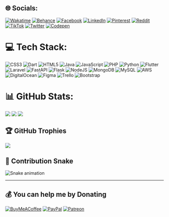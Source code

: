 ## 🌐 Socials:
[![Wakatime](https://wakatime.com/badge/user/2125b323-7ce2-4ea2-b733-03221534070e.svg)](https://wakatime.com/@codersantoshadhikari)
[![Behance](https://img.shields.io/badge/Behance-1769ff?logo=behance&logoColor=white)](https://behance.net/codersantoshadhikari)
[![Facebook](https://img.shields.io/badge/Facebook-%231877F2.svg?logo=Facebook&logoColor=white)](https://facebook.com/codersantoshadhikari)
[![LinkedIn](https://img.shields.io/badge/LinkedIn-%230077B5.svg?logo=linkedin&logoColor=white)](https://linkedin.com/in/codersantoshadhikari)
[![Pinterest](https://img.shields.io/badge/Pinterest-%23E60023.svg?logo=Pinterest&logoColor=white)](https://pinterest.com/codersantoshadhikari)
[![Reddit](https://img.shields.io/badge/Reddit-%23FF4500.svg?logo=Reddit&logoColor=white)](https://reddit.com/user/codersantoshadhikari)
[![TikTok](https://img.shields.io/badge/TikTok-%23000000.svg?logo=TikTok&logoColor=white)](https://tiktok.com/@codersantoshadhikari)
[![Twitter](https://img.shields.io/badge/Twitter-%231DA1F2.svg?logo=Twitter&logoColor=white)](https://twitter.com/codersantoshadhikari)
[![Codepen](https://img.shields.io/badge/Codepen-000000?style=for-the-badge&logo=codepen&logoColor=white)](https://codepen.io/codersantoshadhikari)

# 💻 Tech Stack:
![CSS3](https://img.shields.io/badge/css3-%231572B6.svg?style=for-the-badge&logo=css3&logoColor=white)
![Dart](https://img.shields.io/badge/dart-%230175C2.svg?style=for-the-badge&logo=dart&logoColor=white)
![HTML5](https://img.shields.io/badge/html5-%23E34F26.svg?style=for-the-badge&logo=html5&logoColor=white)
![Java](https://img.shields.io/badge/java-%23ED8B00.svg?style=for-the-badge&logo=java&logoColor=white)
![JavaScript](https://img.shields.io/badge/javascript-%23323330.svg?style=for-the-badge&logo=javascript&logoColor=%23F7DF1E)
![PHP](https://img.shields.io/badge/php-%23777BB4.svg?style=for-the-badge&logo=php&logoColor=white)
![Python](https://img.shields.io/badge/python-3670A0?style=for-the-badge&logo=python&logoColor=ffdd54)
![Flutter](https://img.shields.io/badge/Flutter-%2302569B.svg?style=for-the-badge&logo=Flutter&logoColor=white)
![Laravel](https://img.shields.io/badge/laravel-%23FF2D20.svg?style=for-the-badge&logo=laravel&logoColor=white)
![FastAPI](https://img.shields.io/badge/FastAPI-005571?style=for-the-badge&logo=fastapi)
![Flask](https://img.shields.io/badge/flask-%23000.svg?style=for-the-badge&logo=flask&logoColor=white)
![NodeJS](https://img.shields.io/badge/node.js-6DA55F?style=for-the-badge&logo=node.js&logoColor=white)
![MongoDB](https://img.shields.io/badge/MongoDB-%234ea94b.svg?style=for-the-badge&logo=mongodb&logoColor=white)
![MySQL](https://img.shields.io/badge/mysql-%2300f.svg?style=for-the-badge&logo=mysql&logoColor=white)
![AWS](https://img.shields.io/badge/AWS-%23FF9900.svg?style=for-the-badge&logo=amazon-aws&logoColor=white)
![DigitalOcean](https://img.shields.io/badge/DigitalOcean-%230167ff.svg?style=for-the-badge&logo=digitalOcean&logoColor=white)
![Figma](https://img.shields.io/badge/figma-%23F24E1E.svg?style=for-the-badge&logo=figma&logoColor=white)
![Trello](https://img.shields.io/badge/Trello-%23026AA7.svg?style=for-the-badge&logo=Trello&logoColor=white)
![Bootstrap](https://img.shields.io/badge/bootstrap-%23563D7C.svg?style=for-the-badge&logo=bootstrap&logoColor=white)

# 📊 GitHub Stats:
![](https://github-readme-stats.vercel.app/api?username=codersantoshadhikari&theme=radical&hide_border=false&include_all_commits=true&count_private=true)
![](https://github-readme-streak-stats.herokuapp.com/?user=codersantoshadhikari&theme=radical&hide_border=false)
![](https://github-readme-stats.vercel.app/api/top-langs/?username=codersantoshadhikari&theme=radical&hide_border=false&include_all_commits=true&count_private=true&layout=compact)

## 🏆 GitHub Trophies
![](https://github-profile-trophy.vercel.app/?username=codersantoshadhikari&theme=radical&no-frame=false&no-bg=true&margin-w=4)

## 🐍 Contribution Snake
![Snake animation](https://github.com/codersantoshadhikari/codersantoshadhikari/blob/output/github-contribution-grid-snake.svg)

---

## 💰 You can help me by Donating
[![BuyMeACoffee](https://img.shields.io/badge/Buy%20Me%20a%20Coffee-ffdd00?style=for-the-badge&logo=buy-me-a-coffee&logoColor=black)](https://buymeacoffee.com/codersantoshadhikari)
[![PayPal](https://img.shields.io/badge/PayPal-00457C?style=for-the-badge&logo=paypal&logoColor=white)](https://paypal.me/codersantoshadhikari)
[![Patreon](https://img.shields.io/badge/Patreon-F96854?style=for-the-badge&logo=patreon&logoColor=white)](https://patreon.com/codersantoshadhikari)

<!-- Proudly created with GPRM ( https://gprm.itsvg.in ) -->
